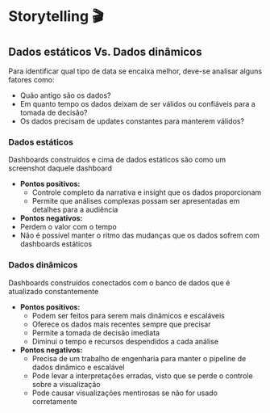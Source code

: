 # Storytelling 🎬

## Dados estáticos Vs. Dados dinâmicos

Para identificar qual tipo de data se encaixa melhor, deve-se analisar alguns fatores como:
- Quão antigo são os dados?
- Em quanto tempo os dados deixam de ser válidos ou confiáveis para a tomada de decisão?
- Os dados precisam de updates constantes para manterem válidos?
  
### Dados estáticos
Dashboards construídos e cima de dados estáticos são como um screenshot daquele dashboard
- **Pontos positivos:**
  - Controle completo da narrativa e insight que os dados proporcionam
  - Permite que análises complexas possam ser apresentadas em detalhes para a audiência
-  **Pontos negativos:**
  -  Perdem o valor com o tempo
  -  Não é possível manter o ritmo das mudanças que os dados sofrem com dashboards estáticos

### Dados dinâmicos
Dashboards construídos conectados com o banco de dados que é atualizado constantemente
- **Pontos positivos:**
  - Podem ser feitos para serem mais dinâmicos e escaláveis
  - Oferece os dados mais recentes sempre que precisar
  - Permite a tomada de decisão imediata
  - Diminui o tempo e recursos despendidos a cada análise
- **Pontos negativos:**
  - Precisa de um trabalho de engenharia para manter o pipeline de dados dinâmico e escalável
  - Pode levar a interpretações erradas, visto que se perde o controle sobre a visualização
  - Pode causar visualizações mentirosas se não for usado corretamente